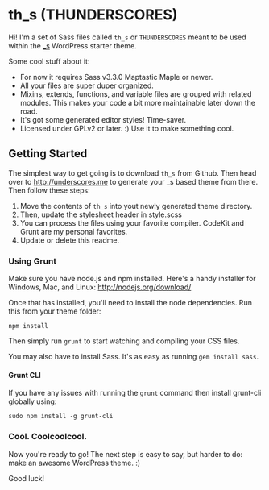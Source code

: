 th_s (THUNDERSCORES)
===

Hi! I'm a set of Sass files called `th_s` or `THUNDERSCORES` meant to be used within the [_s](http://underscores.me/ "So good!") WordPress starter theme.

Some cool stuff about it:
* For now it requires Sass v3.3.0 Maptastic Maple or newer.
* All your files are super duper organized.
* Mixins, extends, functions, and variable files are grouped with related modules. This makes your code a bit more maintainable later down the road.
* It's got some generated editor styles! Time-saver.
* Licensed under GPLv2 or later. :) Use it to make something cool.

Getting Started
---------------

The simplest way to get going is to download `th_s` from Github. Then head over to http://underscores.me to generate your _s based theme from there. Then follow these steps:

1. Move the contents of `th_s` into yout newly generated theme directory.
2. Then, update the stylesheet header in style.scss
3. You can process the files using your favorite compiler. CodeKit and Grunt are my personal favorites.
4. Update or delete this readme.

### Using Grunt
Make sure you have node.js and npm installed. Here's a handy installer for Windows, Mac, and Linux:
http://nodejs.org/download/

Once that has installed, you'll need to install the node dependencies. Run this from your theme folder:

`npm install`

Then simply run `grunt` to start watching and compiling your CSS files.

You may also have to install Sass. It's as easy as running `gem install sass`.


#### Grunt CLI

If you have any issues with running the `grunt` command then install grunt-cli globally using:

`sudo npm install -g grunt-cli`

### Cool. Coolcoolcool.


Now you're ready to go! The next step is easy to say, but harder to do: make an awesome WordPress theme. :)

Good luck!
